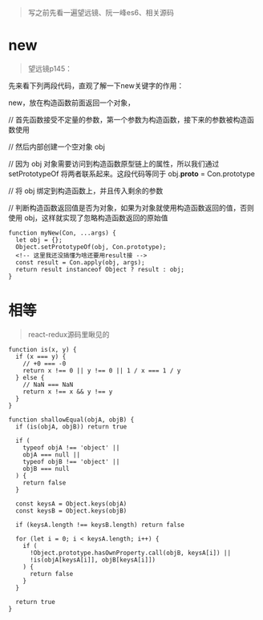 > 写之前先看一遍望远镜、阮一峰es6、相关源码

# new

> 望远镜p145：

先来看下列两段代码，直观了解一下new关键字的作用：



new，放在构造函数前面返回一个对象，

// 首先函数接受不定量的参数，第一个参数为构造函数，接下来的参数被构造函数使用

// 然后内部创建一个空对象 obj

// 因为 obj 对象需要访问到构造函数原型链上的属性，所以我们通过 setPrototypeOf 将两者联系起来。这段代码等同于 obj.__proto__ = Con.prototype

// 将 obj 绑定到构造函数上，并且传入剩余的参数

// 判断构造函数返回值是否为对象，如果为对象就使用构造函数返回的值，否则使用 obj，这样就实现了忽略构造函数返回的原始值

```
function myNew(Con, ...args) {
  let obj = {};
  Object.setPrototypeOf(obj, Con.prototype);
  <!-- 这里我还没搞懂为啥还要用result接 -->
  const result = Con.apply(obj, args);
  return result instanceof Object ? result : obj;
}
```

# 相等

> react-redux源码里瞅见的

```
function is(x, y) {
  if (x === y) {
  	// +0 === -0
    return x !== 0 || y !== 0 || 1 / x === 1 / y
  } else {
  	// NaN === NaN
    return x !== x && y !== y
  }
}

function shallowEqual(objA, objB) {
  if (is(objA, objB)) return true

  if (
    typeof objA !== 'object' ||
    objA === null ||
    typeof objB !== 'object' ||
    objB === null
  ) {
    return false
  }

  const keysA = Object.keys(objA)
  const keysB = Object.keys(objB)

  if (keysA.length !== keysB.length) return false

  for (let i = 0; i < keysA.length; i++) {
    if (
      !Object.prototype.hasOwnProperty.call(objB, keysA[i]) ||
      !is(objA[keysA[i]], objB[keysA[i]])
    ) {
      return false
    }
  }

  return true
}
```


